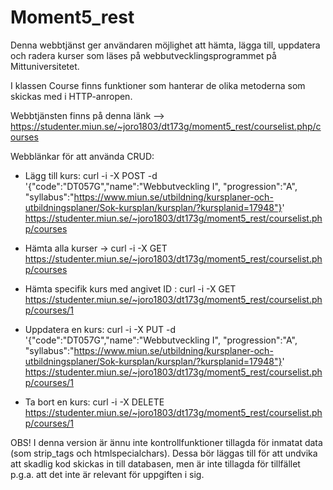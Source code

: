# Moment5_rest
Denna webbtjänst ger användaren möjlighet att hämta, lägga till, uppdatera och radera kurser som läses på webbutvecklingsprogrammet på Mittuniversitetet.

I klassen Course finns funktioner som hanterar de olika metoderna som skickas med i HTTP-anropen.

Webbtjänsten finns på denna länk --> https://studenter.miun.se/~joro1803/dt173g/moment5_rest/courselist.php/courses 

Webblänkar för att använda CRUD:

* Lägg till kurs: curl -i -X POST -d '{"code":"DT057G","name":"Webbutveckling I", "progression":"A", "syllabus":"https://www.miun.se/utbildning/kursplaner-och-utbildningsplaner/Sok-kursplan/kursplan/?kursplanid=17948"}' https://studenter.miun.se/~joro1803/dt173g/moment5_rest/courselist.php/courses

* Hämta alla kurser -> curl -i -X GET https://studenter.miun.se/~joro1803/dt173g/moment5_rest/courselist.php/courses

* Hämta specifik kurs med angivet ID : curl -i -X GET https://studenter.miun.se/~joro1803/dt173g/moment5_rest/courselist.php/courses/1

* Uppdatera en kurs: curl -i -X PUT -d '{"code":"DT057G","name":"Webbutveckling I", "progression":"A", "syllabus":"https://www.miun.se/utbildning/kursplaner-och-utbildningsplaner/Sok-kursplan/kursplan/?kursplanid=17948"}' https://studenter.miun.se/~joro1803/dt173g/moment5_rest/courselist.php/courses/1

* Ta bort en kurs: curl -i -X DELETE https://studenter.miun.se/~joro1803/dt173g/moment5_rest/courselist.php/courses/1

OBS! I denna version är ännu inte kontrollfunktioner tillagda för inmatat data (som strip_tags och htmlspecialchars). 
Dessa bör läggas till för att undvika att skadlig kod skickas in till databasen, men är inte tillagda för tillfället p.g.a.
att det inte är relevant för uppgiften i sig.
